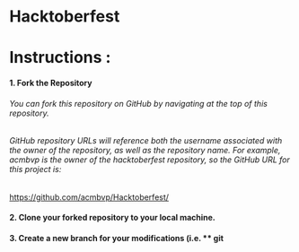# Hacktoberfest

# Instructions :

#### 1. Fork the Repository
###### You can fork this repository on GitHub by navigating at the top of this repository.

###### GitHub repository URLs will reference both the username associated with the owner of the repository, as well as the repository name. For example, acmbvp is the owner of the hacktoberfest repository, so the GitHub URL for this project is: 

https://github.com/acmbvp/Hacktoberfest/

#### 2. Clone your forked repository to your local machine.

#### 3. Create a new branch for your modifications (i.e. ** git 
